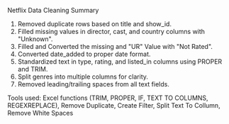 Netflix Data Cleaning Summary

1. Removed duplicate rows based on title and show_id.
2. Filled missing values in director, cast, and country columns with "Unknown".
3. Filled and Converted the missing and "UR" Value with "Not Rated".
4. Converted date_added to proper date format.
5. Standardized text in type, rating, and listed_in columns using PROPER and TRIM.
6. Split genres into multiple columns for clarity.
7. Removed leading/trailing spaces from all text fields.

Tools used: Excel functions (TRIM, PROPER, IF, TEXT TO COLUMNS, REGEXREPLACE), Remove Duplicate, Create Filter, Split Text To Collumn, Remove White Spaces
